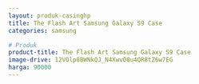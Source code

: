 ```yaml
---
layout: produk-casinghp
title: The Flash Art Samsung Galaxy S9 Case
categories: samsung

# Produk
product-title: The Flash Art Samsung Galaxy S9 Case
image-drive: 12VOlp8BWNkQJ_N4XwvO0u4QR8tZ6w7EG
harga: 90000
---
```

